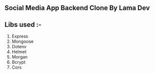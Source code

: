 ## Social Media App Backend Clone By Lama Dev

## Libs used :-

1. Express
2. Mongoose
3. Dotenv
4. Helmet
5. Morgan
6. Bcrypt
7. Cors
